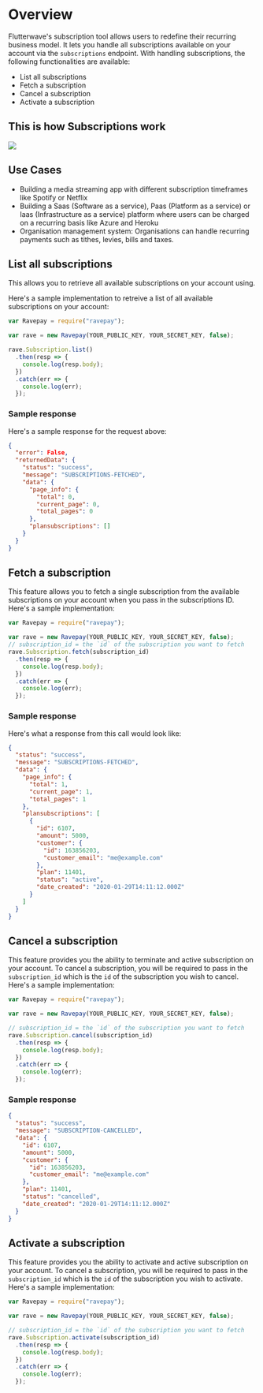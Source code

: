 # Overview

Flutterwave's subscription tool allows users to redefine their recurring business model. It lets you handle all subscriptions available on your account via the `subscriptions` endpoint. With handling subscriptions, the following functionalities are available:

- List all subscriptions
- Fetch a subscription
- Cancel a subscription
- Activate a subscription

## This is how Subscriptions work

<img src="https://res.cloudinary.com/fullstackmafia/image/upload/v1576441730/image_preview_16_b3qfto.png"/>

## Use Cases

- Building a media streaming app with different subscription timeframes like Spotify or Netflix
- Building a Saas (Software as a service), Paas (Platform as a service) or Iaas (Infrastructure as a service) platform where users can be charged on a recurring basis like Azure and Heroku
- Organisation management system: Organisations can handle recurring payments such as tithes, levies, bills and taxes.

## List all subscriptions

This allows you to retrieve all available subscriptions on your account using.

Here's a sample implementation to retreive a list of all available subscriptions on your account:

```javascript
var Ravepay = require("ravepay");

var rave = new Ravepay(YOUR_PUBLIC_KEY, YOUR_SECRET_KEY, false);

rave.Subscription.list()
  .then(resp => {
    console.log(resp.body);
  })
  .catch(err => {
    console.log(err);
  });
```

### Sample response

Here's a sample response for the request above:

```json
{
  "error": False,
  "returnedData": {
    "status": "success",
    "message": "SUBSCRIPTIONS-FETCHED",
    "data": {
      "page_info": {
        "total": 0,
        "current_page": 0,
        "total_pages": 0
      },
      "plansubscriptions": []
    }
  }
}
```

## Fetch a subscription

This feature allows you to fetch a single subscription from the available subscriptions on your account when you pass in the subscriptions ID. Here's a sample implementation:

```javascript
var Ravepay = require("ravepay");

var rave = new Ravepay(YOUR_PUBLIC_KEY, YOUR_SECRET_KEY, false);
// subscription_id = the `id` of the subscription you want to fetch
rave.Subscription.fetch(subscription_id)
  .then(resp => {
    console.log(resp.body);
  })
  .catch(err => {
    console.log(err);
  });
```

### Sample response

Here's what a response from this call would look like:

```json
{
  "status": "success",
  "message": "SUBSCRIPTIONS-FETCHED",
  "data": {
    "page_info": {
      "total": 1,
      "current_page": 1,
      "total_pages": 1
    },
    "plansubscriptions": [
      {
        "id": 6107,
        "amount": 5000,
        "customer": {
          "id": 163856203,
          "customer_email": "me@example.com"
        },
        "plan": 11401,
        "status": "active",
        "date_created": "2020-01-29T14:11:12.000Z"
      }
    ]
  }
}
```

## Cancel a subscription

This feature provides you the ability to terminate and active subscription on your account. To cancel a subscription, you will be required to pass in the `subscription_id` which is the `id` of the subscription you wish to cancel. Here's a sample implementation:

```javascript
var Ravepay = require("ravepay");

var rave = new Ravepay(YOUR_PUBLIC_KEY, YOUR_SECRET_KEY, false);

// subscription_id = the `id` of the subscription you want to fetch
rave.Subscription.cancel(subscription_id)
  .then(resp => {
    console.log(resp.body);
  })
  .catch(err => {
    console.log(err);
  });
```

### Sample response

```json
{
  "status": "success",
  "message": "SUBSCRIPTION-CANCELLED",
  "data": {
    "id": 6107,
    "amount": 5000,
    "customer": {
      "id": 163856203,
      "customer_email": "me@example.com"
    },
    "plan": 11401,
    "status": "cancelled",
    "date_created": "2020-01-29T14:11:12.000Z"
  }
}
```

## Activate a subscription

This feature provides you the ability to activate and active subscription on your account. To cancel a subscription, you will be required to pass in the `subscription_id` which is the `id` of the subscription you wish to activate. Here's a sample implementation:

```javascript
var Ravepay = require("ravepay");

var rave = new Ravepay(YOUR_PUBLIC_KEY, YOUR_SECRET_KEY, false);

// subscription_id = the `id` of the subscription you want to fetch
rave.Subscription.activate(subscription_id)
  .then(resp => {
    console.log(resp.body);
  })
  .catch(err => {
    console.log(err);
  });
```
